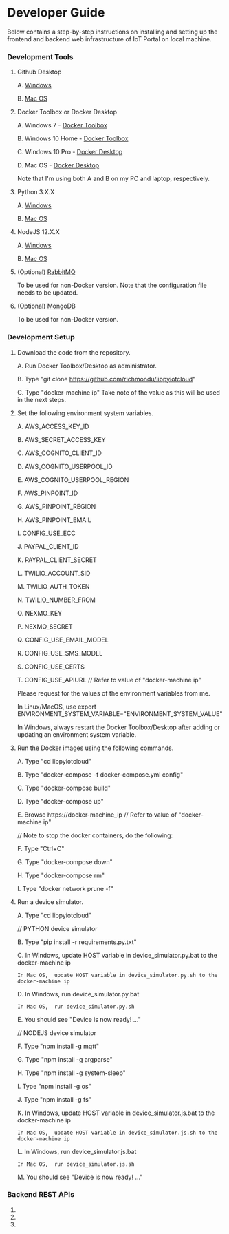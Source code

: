 # Developer Guide

Below contains a step-by-step instructions on installing and setting up the frontend and backend web infrastructure of IoT Portal on local machine.


### Development Tools

1. Github Desktop

    A. [Windows](https://central.github.com/deployments/desktop/desktop/latest/win32)
    
    B. [Mac OS](https://central.github.com/deployments/desktop/desktop/latest/darwin)

   
2. Docker Toolbox or Docker Desktop

    A. Windows 7 - [Docker Toolbox](https://docs.docker.com/toolbox/toolbox_install_windows/)
    
    B. Windows 10 Home - [Docker Toolbox](https://docs.docker.com/toolbox/toolbox_install_windows/)
    
    C. Windows 10 Pro - [Docker Desktop](https://docs.docker.com/docker-for-windows/) 
    
    D. Mac OS - [Docker Desktop](https://docs.docker.com/docker-for-mac/)

    Note that I'm using both A and B on my PC and laptop, respectively.


3. Python 3.X.X

    A. [Windows](https://www.python.org/downloads/windows/)
    
    B. [Mac OS](https://www.python.org/downloads/mac-osx/)   


4. NodeJS 12.X.X

    A. [Windows](https://nodejs.org/dist/v12.13.0/node-v12.13.0-x64.msi)
    
    B. [Mac OS](https://nodejs.org/dist/v12.13.0/node-v12.13.0.pkg)


5. (Optional) [RabbitMQ](https://www.rabbitmq.com/download.html) 

    To be used for non-Docker version.
	Note that the configuration file needs to be updated.


6. (Optional) [MongoDB](https://www.mongodb.com/download-center/community)

    To be used for non-Docker version.


### Development Setup

1. Download the code from the repository.
 
    A. Run Docker Toolbox/Desktop as administrator.
    
    B. Type "git clone https://github.com/richmondu/libpyiotcloud"
    
    C. Type "docker-machine ip"
       Take note of the value as this will be used in the next steps.
	   

2. Set the following environment system variables.

    A. AWS_ACCESS_KEY_ID
    
    B. AWS_SECRET_ACCESS_KEY

    C. AWS_COGNITO_CLIENT_ID

    D. AWS_COGNITO_USERPOOL_ID

    E. AWS_COGNITO_USERPOOL_REGION

    F. AWS_PINPOINT_ID
    
    G. AWS_PINPOINT_REGION
	
    H. AWS_PINPOINT_EMAIL
	
    I. CONFIG_USE_ECC
	
    J. PAYPAL_CLIENT_ID
	
    K. PAYPAL_CLIENT_SECRET
	
    L. TWILIO_ACCOUNT_SID
	
    M. TWILIO_AUTH_TOKEN
	
    N. TWILIO_NUMBER_FROM
	
    O. NEXMO_KEY
	
    P. NEXMO_SECRET
	
    Q. CONFIG_USE_EMAIL_MODEL
	
    R. CONFIG_USE_SMS_MODEL
	
    S. CONFIG_USE_CERTS
	
    T. CONFIG_USE_APIURL // Refer to value of "docker-machine ip"

    Please request for the values of the environment variables from me.
	

    In Linux/MacOS, use export ENVIRONMENT_SYSTEM_VARIABLE="ENVIRONMENT_SYSTEM_VALUE"
   
    In Windows, always restart the Docker Toolbox/Desktop after adding or updating an environment system variable.
	
	
3. Run the Docker images using the following commands.
    
    A. Type "cd libpyiotcloud"

    B. Type "docker-compose -f docker-compose.yml config"
    
    C. Type "docker-compose build"
	
    D. Type "docker-compose up"
    
    E. Browse https://docker-machine_ip // Refer to value of "docker-machine ip"


    // Note to stop the docker containers, do the following:
	
    F. Type "Ctrl+C"
	
    G. Type "docker-compose down"
	
    H. Type "docker-compose rm"
	
    I. Type "docker network prune -f"
	

4. Run a device simulator.

    A. Type "cd libpyiotcloud"


    // PYTHON device simulator
    
    B. Type "pip install -r requirements.py.txt"
	
    C. In Windows, update HOST variable in device_simulator.py.bat to the docker-machine ip
      
       In Mac OS,  update HOST variable in device_simulator.py.sh to the docker-machine ip
	
    D. In Windows, run device_simulator.py.bat
       
       In Mac OS,  run device_simulator.py.sh
	
    E. You should see "Device is now ready! ..."
	

    // NODEJS device simulator 
    
    F. Type "npm install -g mqtt" 
	
    G. Type "npm install -g argparse" 
	
    H. Type "npm install -g system-sleep" 
	
    I. Type "npm install -g os" 
	
    J. Type "npm install -g fs"

    K. In Windows, update HOST variable in device_simulator.js.bat to the docker-machine ip
       
       In Mac OS,  update HOST variable in device_simulator.js.sh to the docker-machine ip
	
    L. In Windows, run device_simulator.js.bat
       
       In Mac OS,  run device_simulator.js.sh	
	
    M. You should see "Device is now ready! ..."
	

### Backend REST APIs

1.
2.
3.

